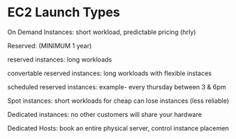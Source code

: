 # EC2 Launch Types
On Demand Instances: short workload, predictable pricing (hrly)

Reserved: (MINIMUM 1 year) 

reserved instances: long workloads

convertable reserved instances: long workloads with flexible instaces

scheduled reserved instances: example- every thursday between 3 & 6pm

Spot instances: short workloads for cheap can lose instances (less reliable)

Dedicated instances: no other customers will share your hardware

Dedicated Hosts: book an entire physical server, control instance placemen